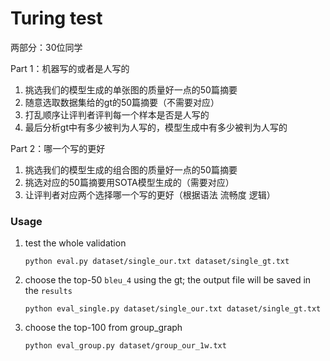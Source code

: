 # Turing test

两部分：30位同学

Part 1：机器写的或者是人写的

1. 挑选我们的模型生成的单张图的质量好一点的50篇摘要
2. 随意选取数据集给的gt的50篇摘要（不需要对应）
3. 打乱顺序让评判者评判每一个样本是否是人写的
4. 最后分析gt中有多少被判为人写的，模型生成中有多少被判为人写的

Part 2：哪一个写的更好

1. 挑选我们的模型生成的组合图的质量好一点的50篇摘要
2. 挑选对应的50篇摘要用SOTA模型生成的（需要对应）
3. 让评判者对应两个选择哪一个写的更好（根据语法 流畅度 逻辑）

### Usage

1. test the whole validation

   ```
   python eval.py dataset/single_our.txt dataset/single_gt.txt
   ```

2. choose the top-50 `bleu_4` using the gt; the output file will be saved in the `results`

   ```
   python eval_single.py dataset/single_our.txt dataset/single_gt.txt
   ```

3. choose the top-100 from group_graph

   ```
   python eval_group.py dataset/group_our_1w.txt
   ```

   

